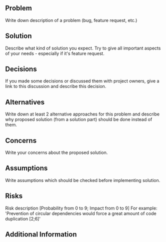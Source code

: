 ## Problem

Write down description of a problem (bug, feature request, etc.)

## Solution

Describe what kind of solution you expect. Try to give all important aspects of your needs - especially if it's feature request.

## Decisions

If you made some decisions or discussed them with project owners, give a link to this discussion and describe this decision.

## Alternatives

Write down at least 2 alternative approaches for this problem and describe why proposed solution (from a solution part) should be done instead of them.

## Concerns

Write your concerns about the proposed solution.

## Assumptions

Write assumptions which should be checked before implementing solution.

## Risks

Risk description [Probability from 0 to 9; Impact from 0 to 9]
For example: 'Prevention of circular dependencies would force a great amount of code duplication [2;6]'

## Additional Information
